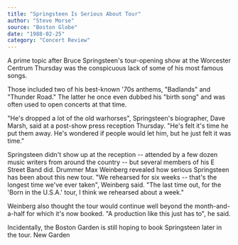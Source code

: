 ```yaml
---
title: "Springsteen Is Serious About Tour"
author: "Steve Morse"
source: "Boston Globe"
date: "1988-02-25"
category: "Concert Review"
---
```


A prime topic after Bruce Springsteen's tour-opening show at the Worcester Centrum Thursday was the conspicuous lack of some of his most famous songs.

Those included two of his best-known '70s anthems, "Badlands" and "Thunder Road." The latter he once even dubbed his "birth song" and was often used to open concerts at that time.

"He's dropped a lot of the old warhorses", Springsteen's biographer, Dave Marsh, said at a post-show press reception Thursday. "He's felt it's time he put them away. He's wondered if people would let him, but he just felt it was time."

Springsteen didn't show up at the reception -- attended by a few dozen music writers from around the country -- but several members of his E Street Band did. Drummer Max Weinberg revealed how serious Springsteen has been about this new tour. "We rehearsed for six weeks -- that's the longest time we've ever taken", Weinberg said. "The last time out, for the 'Born in the U.S.A.' tour, I think we rehearsed about a week."

Weinberg also thought the tour would continue well beyond the month-and-a-half for which it's now booked. "A production like this just has to", he said.

Incidentally, the Boston Garden is still hoping to book Springsteen later in the tour. New Garden